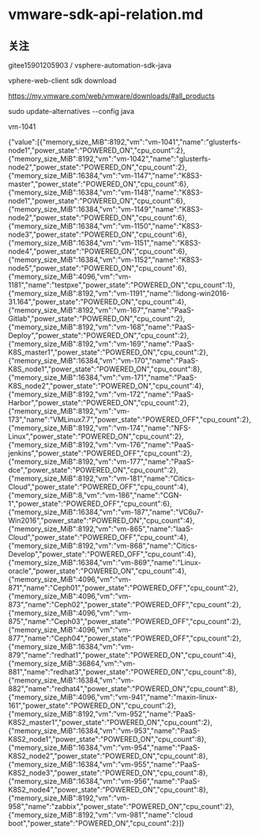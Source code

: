 # vmware-sdk-api-relation.md

   
## 关注

gitee15901205903 / vsphere-automation-sdk-java


vphere-web-client sdk download 

https://my.vmware.com/web/vmware/downloads/#all_products




sudo update-alternatives --config java




vm-1041















{"value":[{"memory_size_MiB":8192,"vm":"vm-1041","name":"glusterfs-node1","power_state":"POWERED_ON","cpu_count":2},{"memory_size_MiB":8192,"vm":"vm-1042","name":"glusterfs-node2","power_state":"POWERED_ON","cpu_count":2},{"memory_size_MiB":16384,"vm":"vm-1147","name":"K8S3-master","power_state":"POWERED_ON","cpu_count":6},{"memory_size_MiB":16384,"vm":"vm-1148","name":"K8S3-node1","power_state":"POWERED_ON","cpu_count":6},{"memory_size_MiB":16384,"vm":"vm-1149","name":"K8S3-node2","power_state":"POWERED_ON","cpu_count":6},{"memory_size_MiB":16384,"vm":"vm-1150","name":"K8S3-node3","power_state":"POWERED_ON","cpu_count":6},{"memory_size_MiB":16384,"vm":"vm-1151","name":"K8S3-node4","power_state":"POWERED_ON","cpu_count":6},{"memory_size_MiB":16384,"vm":"vm-1152","name":"K8S3-node5","power_state":"POWERED_ON","cpu_count":6},{"memory_size_MiB":4096,"vm":"vm-1181","name":"testpxe","power_state":"POWERED_ON","cpu_count":1},{"memory_size_MiB":8192,"vm":"vm-1191","name":"lidong-win2016-31.164","power_state":"POWERED_ON","cpu_count":4},{"memory_size_MiB":8192,"vm":"vm-167","name":"PaaS-Gitlab","power_state":"POWERED_ON","cpu_count":2},{"memory_size_MiB":8192,"vm":"vm-168","name":"PaaS-Deploy","power_state":"POWERED_ON","cpu_count":2},{"memory_size_MiB":8192,"vm":"vm-169","name":"PaaS-K8S_master1","power_state":"POWERED_ON","cpu_count":2},{"memory_size_MiB":16384,"vm":"vm-170","name":"PaaS-K8S_node1","power_state":"POWERED_ON","cpu_count":8},{"memory_size_MiB":16384,"vm":"vm-171","name":"PaaS-K8S_node2","power_state":"POWERED_ON","cpu_count":4},{"memory_size_MiB":8192,"vm":"vm-172","name":"PaaS-Harbor","power_state":"POWERED_ON","cpu_count":2},{"memory_size_MiB":8192,"vm":"vm-173","name":"VMLinux7.7","power_state":"POWERED_OFF","cpu_count":2},{"memory_size_MiB":8192,"vm":"vm-174","name":"NFS-Linux","power_state":"POWERED_ON","cpu_count":2},{"memory_size_MiB":8192,"vm":"vm-176","name":"PaaS-jenkins","power_state":"POWERED_OFF","cpu_count":2},{"memory_size_MiB":8192,"vm":"vm-177","name":"PaaS-dce","power_state":"POWERED_ON","cpu_count":2},{"memory_size_MiB":8192,"vm":"vm-181","name":"Citics-Cloud","power_state":"POWERED_OFF","cpu_count":4},{"memory_size_MiB":8,"vm":"vm-186","name":"CGN-1","power_state":"POWERED_OFF","cpu_count":6},{"memory_size_MiB":16384,"vm":"vm-187","name":"VC6u7-Win2016","power_state":"POWERED_ON","cpu_count":4},{"memory_size_MiB":8192,"vm":"vm-865","name":"IaaS-Cloud","power_state":"POWERED_OFF","cpu_count":4},{"memory_size_MiB":8192,"vm":"vm-868","name":"Citics-Develop","power_state":"POWERED_OFF","cpu_count":4},{"memory_size_MiB":16384,"vm":"vm-869","name":"Linux-oracle","power_state":"POWERED_ON","cpu_count":4},{"memory_size_MiB":4096,"vm":"vm-871","name":"Ceph01","power_state":"POWERED_OFF","cpu_count":2},{"memory_size_MiB":4096,"vm":"vm-873","name":"Ceph02","power_state":"POWERED_OFF","cpu_count":2},{"memory_size_MiB":4096,"vm":"vm-875","name":"Ceph03","power_state":"POWERED_OFF","cpu_count":2},{"memory_size_MiB":4096,"vm":"vm-877","name":"Ceph04","power_state":"POWERED_OFF","cpu_count":2},{"memory_size_MiB":16384,"vm":"vm-879","name":"redhat1","power_state":"POWERED_ON","cpu_count":4},{"memory_size_MiB":36864,"vm":"vm-881","name":"redhat3","power_state":"POWERED_ON","cpu_count":8},{"memory_size_MiB":16384,"vm":"vm-882","name":"redhat4","power_state":"POWERED_ON","cpu_count":8},{"memory_size_MiB":4096,"vm":"vm-941","name":"maxin-linux-161","power_state":"POWERED_ON","cpu_count":2},{"memory_size_MiB":8192,"vm":"vm-952","name":"PaaS-K8S2_master1","power_state":"POWERED_ON","cpu_count":2},{"memory_size_MiB":16384,"vm":"vm-953","name":"PaaS-K8S2_node1","power_state":"POWERED_ON","cpu_count":8},{"memory_size_MiB":16384,"vm":"vm-954","name":"PaaS-K8S2_node2","power_state":"POWERED_ON","cpu_count":8},{"memory_size_MiB":16384,"vm":"vm-955","name":"PaaS-K8S2_node3","power_state":"POWERED_ON","cpu_count":8},{"memory_size_MiB":16384,"vm":"vm-956","name":"PaaS-K8S2_node4","power_state":"POWERED_ON","cpu_count":8},{"memory_size_MiB":8192,"vm":"vm-958","name":"zabbix","power_state":"POWERED_ON","cpu_count":2},{"memory_size_MiB":8192,"vm":"vm-981","name":"cloud boot","power_state":"POWERED_ON","cpu_count":2}]}

